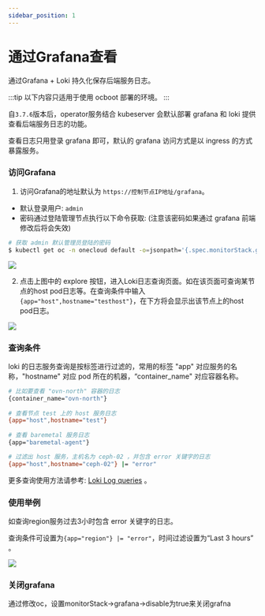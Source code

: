 ```yaml
---
sidebar_position: 1
---
```


# 通过Grafana查看

通过Grafana + Loki 持久化保存后端服务日志。

:::tip
以下内容只适用于使用 ocboot 部署的环境。
:::


自`3.7.6`版本后，operator服务结合 kubeserver 会默认部署 grafana 和 loki 提供查看后端服务日志的功能。

查看日志只用登录 grafana 即可，默认的 grafana 访问方式是以 ingress 的方式暴露服务。

### 访问Grafana

1. 访问Grafana的地址默认为 `https://控制节点IP地址/grafana`。

- 默认登录用户: `admin`
- 密码通过登陆管理节点执行以下命令获取: (注意该密码如果通过 grafana 前端修改后将会失效)

```bash
# 获取 admin 默认管理员登陆的密码
$ kubectl get oc -n onecloud default -o=jsonpath='{.spec.monitorStack.grafana.adminPassword}'
```

![](/img/docs/operations/log/grafana-home.png)

2. 点击上图中的 explore 按钮，进入Loki日志查询页面。如在该页面可查询某节点的host pod日志等。在查询条件中输入`{app="host",hostname="testhost"}`，在下方将会显示出该节点上的host pod日志。

![](/img/docs/operations/log/explore.png)

### 查询条件

loki 的日志服务查询是按标签进行过滤的，常用的标签 "app" 对应服务的名称，"hostname" 对应 pod 所在的机器，“container_name" 对应容器名称。

```bash
# 比如要查看 "ovn-north" 容器的日志
{container_name="ovn-north"}
 
# 查看节点 test 上的 host 服务日志
{app="host",hostname="test"}
 
# 查看 baremetal 服务日志
{app="baremetal-agent"}

# 过滤出 host 服务，主机名为 ceph-02 ，并包含 error 关键字的日志
{app="host",hostname="ceph-02"} |= "error"
```

更多查询使用方法请参考: [Loki Log queries](https://grafana.com/docs/loki/latest/query/log_queries/) 。

### 使用举例

如查询region服务过去3小时包含 error 关键字的日志。

查询条件可设置为`{app="region"} |= "error"`，时间过滤设置为“Last 3 hours” 。

![](/img/docs/operations/log/explore-region.png)

### 关闭grafana

通过修改oc，设置monitorStack->grafana->disable为true来关闭grafna
